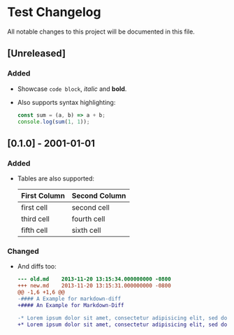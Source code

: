 # Test Changelog

All notable changes to this project will be documented in this file.

## [Unreleased]

### Added

* Showcase `code block`, _italic_ and **bold**.
* Also supports syntax highlighting:

  ```javascript
  const sum = (a, b) => a + b;
  console.log(sum(1, 1));
  ```

## [0.1.0] - 2001-01-01

### Added

* Tables are also supported:

  | First Column | Second Column |
  | ------------ | ------------- |
  | first cell   | second cell   |
  | third cell   | fourth cell   |
  | fifth cell   | sixth cell    |

### Changed

* And diffs too:

  ```diff
  --- old.md	2013-11-20 13:15:34.000000000 -0800
  +++ new.md	2013-11-20 13:15:31.000000000 -0800
  @@ -1,6 +1,6 @@
  -#### A Example for markdown-diff
  +#### An Example for Markdown-Diff

  -* Lorem ipsum dolor sit amet, consectetur adipisicing elit, sed do eiusmod tempor incididunt ut labore et dolore magna aliqua. Ut enim ad minim veinam, quis nostrud exercitation ullamco laboris nisi ut aliquip ex ea commodo consequat. Duis aute irure dolor in reprehenderit in voluptate velit esse cillum dolore eu fugiat nulla pariatur. Excepteur sint occaecat cupidatat non proident, sunt in culpa qui officia deserunt mollit anim id est laborum.
  +* Lorem ipsum dolor sit amet, consectetur adipisicing elit, sed do eiusmod tempor incididunt ut labore et dolore magna aliqua. Ut enim ad minim veniam, quis nostrud exercitation ullamco laboris nisi ut aliquip ex ea commodo consequat. Duis aute irure dolor in reprehenderit in voluptate velit esse cillum dolore eu fugiat nulla pariatur. Excepteur sint occaecat cupidatat non proident, sunt in culpa qui officia deserunt mollit anim id est laborum.
  ```
